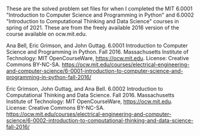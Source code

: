These are the solved problem set files for when I completed the MIT 6.0001 "Introduction to Computer Science and Programming in Python" and 6.0002 "Introduction to Computational Thinking and Data Science" courses in spring of 2021. These are from the freely available 2016 version of the course available on ocw.mit.edu.

Ana Bell, Eric Grimson, and John Guttag. 6.0001 Introduction to Computer Science and Programming in Python. Fall 2016. Massachusetts Institute of Technology: MIT OpenCourseWare, https://ocw.mit.edu. License: Creative Commons BY-NC-SA.
https://ocw.mit.edu/courses/electrical-engineering-and-computer-science/6-0001-introduction-to-computer-science-and-programming-in-python-fall-2016/

Eric Grimson, John Guttag, and Ana Bell. 6.0002 Introduction to Computational Thinking and Data Science. Fall 2016. Massachusetts Institute of Technology: MIT OpenCourseWare, https://ocw.mit.edu. License: Creative Commons BY-NC-SA.
https://ocw.mit.edu/courses/electrical-engineering-and-computer-science/6-0002-introduction-to-computational-thinking-and-data-science-fall-2016/